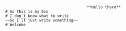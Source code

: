                                         **Hello there**
    # So this is my bio
    # I don`t know what to write
    ~~So I`ll just write something~~
    # Welcome
